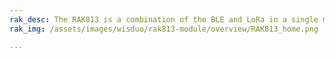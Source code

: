 ```yaml
---
rak_desc: The RAK813 is a combination of the BLE and LoRa in a single module. The BLE short-range technology combined with low-power LoRa can provide long-distance wireless communication capabilities. Both technologies are low-power, eliminating the need to change batteries frequently.
rak_img: /assets/images/wisduo/rak813-module/overview/RAK813_home.png

---
```


<rk-redirect to="/Product-Categories/WisDuo/RAK813-Module/Overview/"/>
